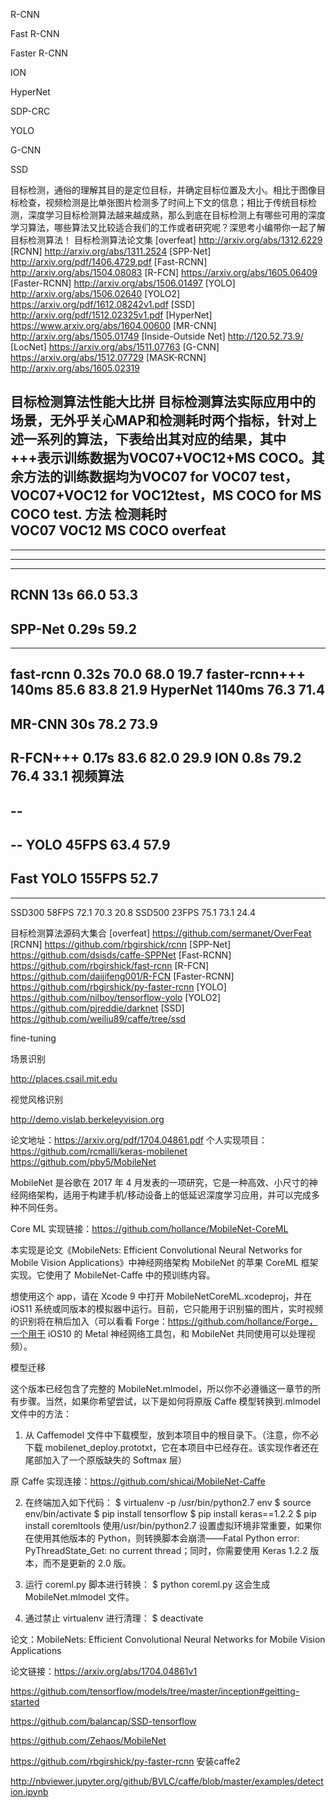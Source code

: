 R-CNN

Fast R-CNN

Faster R-CNN

ION


HyperNet


SDP-CRC


YOLO


G-CNN


SSD


目标检测，通俗的理解其目的是定位目标，并确定目标位置及大小。相比于图像目标检查，视频检测是比单张图片检测多了时间上下文的信息；相比于传统目标检测，深度学习目标检测算法越来越成熟，那么到底在目标检测上有哪些可用的深度学习算法，哪些算法又比较适合我们的工作或者研究呢？深思考小编带你一起了解目标检测算法！
目标检测算法论文集
[overfeat] http://arxiv.org/abs/1312.6229
[RCNN] http://arxiv.org/abs/1311.2524
[SPP-Net] http://arxiv.org/pdf/1406.4729.pdf
[Fast-RCNN] http://arxiv.org/abs/1504.08083
[R-FCN]  https://arxiv.org/abs/1605.06409
[Faster-RCNN] http://arxiv.org/abs/1506.01497
[YOLO] http://arxiv.org/abs/1506.02640
[YOLO2] https://arxiv.org/pdf/1612.08242v1.pdf
[SSD] http://arxiv.org/pdf/1512.02325v1.pdf
[HyperNet] https://www.arxiv.org/abs/1604.00600
[MR-CNN] http://arxiv.org/abs/1505.01749
[Inside-Outside Net] http://120.52.73.9/
[LocNet] https://arxiv.org/abs/1511.07763
[G-CNN] https://arxiv.org/abs/1512.07729
[MASK-RCNN] http://arxiv.org/abs/1605.02319
 
目标检测算法性能大比拼
目标检测算法实际应用中的场景，无外乎关心MAP和检测耗时两个指标，针对上述一系列的算法，下表给出其对应的结果，其中+++表示训练数据为VOC07+VOC12+MS COCO。其余方法的训练数据均为VOC07 for VOC07 test，VOC07+VOC12 for VOC12test，MS COCO for MS COCO test.
方法	检测耗时	
VOC07
VOC12
MS   COCO
overfeat
----
----
----
----
RCNN
13s
66.0
53.3
----
SPP-Net
0.29s
59.2
----
----
fast-rcnn
0.32s
70.0
68.0
19.7
faster-rcnn+++
140ms
85.6
83.8
21.9
HyperNet
1140ms
76.3
71.4
----
MR-CNN
30s
78.2
73.9
----
R-FCN+++
0.17s
83.6
82.0
29.9
ION
0.8s
79.2
76.4
33.1
视频算法
--
--
--
--
YOLO
45FPS
63.4
57.9
----
Fast  YOLO
155FPS
52.7
----
----
SSD300
58FPS
72.1
70.3
20.8
SSD500
23FPS
75.1
73.1
24.4

目标检测算法源码大集合
[overfeat] https://github.com/sermanet/OverFeat
[RCNN] https://github.com/rbgirshick/rcnn
[SPP-Net] https://github.com/dsisds/caffe-SPPNet 
[Fast-RCNN] https://github.com/rbgirshick/fast-rcnn 
[R-FCN]  https://github.com/daijifeng001/R-FCN
[Faster-RCNN] https://github.com/rbgirshick/py-faster-rcnn
[YOLO] https://github.com/nilboy/tensorflow-yolo
[YOLO2] https://github.com/pjreddie/darknet
[SSD] https://github.com/weiliu89/caffe/tree/ssd


fine-tuning


场景识别

http://places.csail.mit.edu



视觉风格识别

http://demo.vislab.berkeleyvision.org

论文地址：https://arxiv.org/pdf/1704.04861.pdf
个人实现项目：
https://github.com/rcmalli/keras-mobilenet
https://github.com/pby5/MobileNet

MobileNet 是谷歌在 2017 年 4 月发表的一项研究，它是一种高效、小尺寸的神经网络架构，适用于构建手机/移动设备上的低延迟深度学习应用，并可以完成多种不同任务。

Core ML 实现链接：https://github.com/hollance/MobileNet-CoreML

本实现是论文《MobileNets: Efficient Convolutional Neural Networks for Mobile Vision Applications》中神经网络架构 MobileNet 的苹果 CoreML 框架实现。它使用了 MobileNet-Caffe 中的预训练内容。

想使用这个 app，请在 Xcode 9 中打开 MobileNetCoreML.xcodeproj，并在 iOS11 系统或同版本的模拟器中运行。目前，它只能用于识别猫的图片，实时视频的识别将在稍后加入（可以看看 Forge：https://github.com/hollance/Forge，一个用于 iOS10 的 Metal 神经网络工具包，和 MobileNet 共同使用可以处理视频）。


模型迁移

这个版本已经包含了完整的 MobileNet.mlmodel，所以你不必遵循这一章节的所有步骤。当然，如果你希望尝试，以下是如何将原版 Caffe 模型转换到.mlmodel 文件中的方法：

1. 从 Caffemodel 文件中下载模型，放到本项目中的根目录下。（注意，你不必下载 mobilenet_deploy.prototxt，它在本项目中已经存在。该实现作者还在尾部加入了一个原版缺失的 Softmax 层）

原 Caffe 实现连接：https://github.com/shicai/MobileNet-Caffe

2. 在终端加入如下代码：
$ virtualenv -p /usr/bin/python2.7 env
$ source env/bin/activate
$ pip install tensorflow
$ pip install keras==1.2.2
$ pip install coremltools
使用/usr/bin/python2.7 设置虚拟环境非常重要，如果你在使用其他版本的 Python，则转换脚本会崩溃——Fatal Python error: PyThreadState_Get: no current thread；同时，你需要使用 Keras 1.2.2 版本，而不是更新的 2.0 版。

3. 运行 coreml.py 脚本进行转换：
$ python coreml.py
这会生成 MobileNet.mlmodel 文件。

4. 通过禁止 virtualenv 进行清理：
$ deactivate

论文：MobileNets: Efficient Convolutional Neural Networks for Mobile Vision Applications

论文链接：https://arxiv.org/abs/1704.04861v1

https://github.com/tensorflow/models/tree/master/inception#geitting-started


https://github.com/balancap/SSD-tensorflow


https://github.com/Zehaos/MobileNet


https://github.com/rbgirshick/py-faster-rcnn  安装caffe2


http://nbviewer.jupyter.org/github/BVLC/caffe/blob/master/examples/detection.ipynb